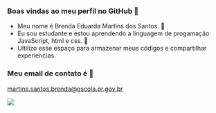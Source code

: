 ### Boas vindas ao meu perfil no GitHub 👋

- Meu nome é Brenda Eduarda Martins dos Santos. 🖤
- Eu sou estudante e estou aprendendo a linguagem de progamação JavaScript, html e css. 🖤
- Ultilizo esse espaço para armazenar meus códigos e compartilhar experiencias.
  
### Meu email de contato é 📧 
martins.santos.brenda@escola.pr.gov.br

![](https://media.tenor.com/GOabrbLMl4AAAAAd/plink-cat-plink.gif)
